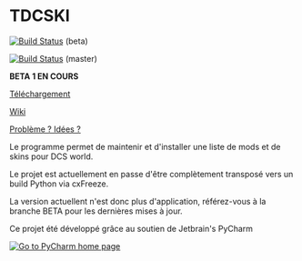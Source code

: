 # TDCSKI #



[![Build Status](https://travis-ci.org/TDC-bob/TDCSKI.png?branch=beta)](https://travis-ci.org/TDC-bob/TDCSKI) (beta)



[![Build Status](https://travis-ci.org/TDC-bob/TDCSKI.png?branch=master)](https://travis-ci.org/TDC-bob/TDCSKI) (master)



__BETA 1 EN COURS__

[Téléchargement](https://github.com/TDC-bob/TDCSKI/raw/master/tdcski.exe)

[Wiki](https://github.com/TDC-bob/TDCSKI/wiki)

[Problème ? Idées ?](https://github.com/TDC-bob/TDCSKI/issues)


Le programme permet de maintenir et d'installer une liste de mods et de skins pour DCS world. 

Le projet est actuellement en passe d'être complètement transposé vers un build Python via cxFreeze.

La version actuellent n'est donc plus d'application, référez-vous à la branche BETA pour les dernières mises à jour.




Ce projet été développé grâce au soutien de Jetbrain's PyCharm


<a href="http://www.jetbrains.com/pycharm">
<img src="http://www.jetbrains.com/img/logos/pycharm_logo.gif" alt="Go to PyCharm home page" border="0">
</a>
